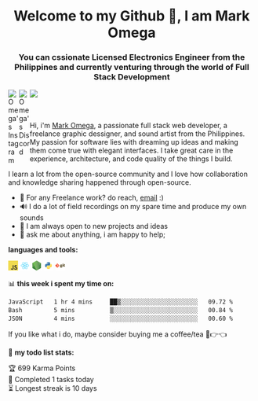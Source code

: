 <h1 align="center"> Welcome to my Github 👋, I am Mark Omega </h1>

<h3 align="center">You can cssionate Licensed Electronics Engineer from the Philippines and currently venturing through the world of Full Stack Development</h3>

<a href="https://www.instagram.com/takecaremyfren/">
  <img align="left" alt="Omega's Instagram" width="22px" src="https://raw.githubusercontent.com/hussainweb/hussainweb/main/icons/instagram.png" />
</a>
<a href="https://discordapp.com/users/849673758457200661)](https://discordapp.com/users/849673758457200661">
  <img align="left" alt="Omega's Discord" width="22px" src="https://raw.githubusercontent.com/peterthehan/peterthehan/master/assets/discord.svg" />
</a>

![](https://visitor-badge.glitch.me/badge?page_id=abhisheknaiidu.abhisheknaiidu)

<br />

Hi, i'm [Mark Omega](https://linktr.ee/markomega), a passionate full stack web developer, a freelance graphic dessigner, and sound artist from the Philippines. My passion for software lies with dreaming up ideas and making them come true with elegant interfaces. I take great care in the experience, architecture, and code quality of the things I build.

I learn a lot from the open-source community and I love how collaboration and knowledge sharing happened through open-source.
  
- 💼 For any Freelance work? do reach, [email](mailto:markvincentomega@gmail.com) :)
- 🔊 I do a lot of field recordings on my spare time and produce my own sounds
- 🎉 I am always open to new projects and ideas
- 💬 ask me about anything, i am happy to help;

**languages and tools:**  

<code><img height="20" src="https://raw.githubusercontent.com/github/explore/80688e429a7d4ef2fca1e82350fe8e3517d3494d/topics/javascript/javascript.png"></code>
<code><img height="20" src="https://raw.githubusercontent.com/github/explore/80688e429a7d4ef2fca1e82350fe8e3517d3494d/topics/react/react.png"></code>
<code><img height="20" src="https://raw.githubusercontent.com/github/explore/80688e429a7d4ef2fca1e82350fe8e3517d3494d/topics/nodejs/nodejs.png"></code>
<code><img height="20" src="https://raw.githubusercontent.com/github/explore/80688e429a7d4ef2fca1e82350fe8e3517d3494d/topics/python/python.png"></code>
<code><img height="20" src="https://raw.githubusercontent.com/github/explore/80688e429a7d4ef2fca1e82350fe8e3517d3494d/topics/git/git.png"></code>

📊 **this week i spent my time on:**
<!--START_SECTION:waka-->

```txt
JavaScript   1 hr 4 mins     ██▒░░░░░░░░░░░░░░░░░░░░░░   09.72 %
Bash         5 mins          ▒░░░░░░░░░░░░░░░░░░░░░░░░   00.84 %
JSON         4 mins          ░░░░░░░░░░░░░░░░░░░░░░░░░   00.60 %
```

<!--END_SECTION:waka-->

If you like what i do, maybe consider buying me a coffee/tea 🥺👉👈

🚧 **my todo list stats:**
<!-- TODO-IST:START -->
🏆  699 Karma Points           
🌸  Completed 1 tasks today           
⏳  Longest streak is 10 days
<!-- TODO-IST:END -->




